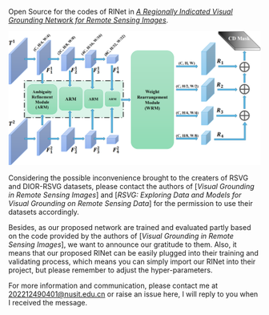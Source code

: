 Open Source for the codes of RINet in [*A Regionally Indicated Visual Grounding Network for Remote Sensing Images*](https://ieeexplore.ieee.org/document/10741531).

<div align="center">
  <img src="https://github.com/KevinDaldry/AANet/blob/main/WorkFlow.png">
</div>

Considering the possible inconvenience brought to the creaters of RSVG and DIOR-RSVG datasets, please contact the authors of [*Visual Grounding in Remote Sensing Images*] and [*RSVG: Exploring Data and Models for Visual
Grounding on Remote Sensing Data*] for the permission to use their datasets accordingly. 

Besides, as our proposed network are trained and evaluated partly based on the code provided by the authors of [*Visual Grounding in Remote Sensing Images*], we want to announce our gratitude to them. Also, it means that our proposed RINet can be easily plugged into their training and validating process, which means you can simply import our RINet into their project, but please remember to adjust the hyper-parameters.  
 
For more information and communication, please contact me at 202212490401@nusit.edu.cn or raise an issue here, I will reply to you when I received the message.
